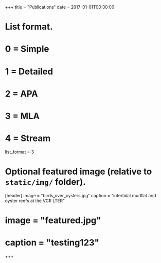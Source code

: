 +++
title = "Publications"
date = 2017-01-01T00:00:00

# List format.
#   0 = Simple
#   1 = Detailed
#   2 = APA
#   3 = MLA
#   4 = Stream
list_format = 3

# Optional featured image (relative to `static/img/` folder).
[header]
image = "birds_over_oysters.jpg"
caption = "intertidal mudflat and oyster reefs at the VCR LTER"
# image = "featured.jpg"
# caption = "testing123"
+++
